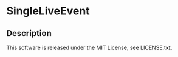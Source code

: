 # SingleLiveEvent

## Description

This software is released under the MIT License, see LICENSE.txt.


